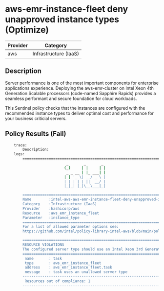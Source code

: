 # aws-emr-instance-fleet deny unapproved instance types (Optimize)

| Provider            | Category                 |
|---------------------|--------------------------|
| aws                 | Infrastructure (IaaS)    |

## Description

Server performance is one of the most important components for enterprise applications experience. Deploying the aws-emr-cluster on Intel Xeon 4th Generation Scalable processors (code-named Sapphire Rapids) provides a seamless performant and secure foundation for cloud workloads.

This Sentinel policy checks that the instances are configured with the recommended instance types to deliver optimal cost and performance for your business criticial servers.

## Policy Results (Fail)

```bash
    trace:
        Description:
    logs:
        ========================================================================
                            _       _       _
                           (_)     | |     | |
                            _ _ __ | |_ ___| |
                           | | '_ \| __/ _ \ |
                           | | | | | ||  __/ |
                           |_|_| |_|\__\___|_|

        ========================================================================
        Name        :intel-aws-aws-emr-instance-fleet-deny-unapproved-instance-types.sentinel
        Category    :Infrastructure (IaaS)
        Provider    :hashicorp/aws
        Resource    :aws_emr_instance_fleet
        Parameter   :instance_type
        ========================================================================
        For a list of allowed parameter options see:
        https://github.com/intel/policy-library-intel-aws/blob/main/policies/policies.md

        ========================================================================
        RESOURCE VIOLATIONS
        The configured server type should use an Intel Xeon 3rd Generation Scalable processor (code-named Ice Lake)
        ========================================================================
         name       : task
         type       : aws_emr_instance_fleet
         address    : aws_emr_instance_fleet.task
         message    : task uses an unallowed server type
        ------------------------------------------------------------------------
         Resources out of compliance: 1
        ------------------------------------------------------------------------
```





